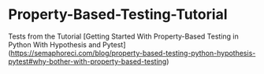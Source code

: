 # Property-Based-Testing-Tutorial
Tests from the Tutorial [Getting Started With Property-Based Testing in Python With Hypothesis and Pytest] (https://semaphoreci.com/blog/property-based-testing-python-hypothesis-pytest#why-bother-with-property-based-testing)
